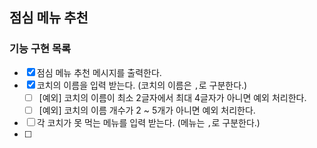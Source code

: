## 점심 메뉴 추천

### 기능 구현 목록

- [x] 점심 메뉴 추천 메시지를 출력한다.
- [x] 코치의 이름을 입력 받는다. (코치의 이름은 `,`로 구분한다.)
  - [ ] [예외] 코치의 이름이 최소 2글자에서 최대 4글자가 아니면 예외 처리한다.
  - [ ] [예외] 코치의 이름 개수가 2 ~ 5개가 아니면 예외 처리한다.
- [ ] 각 코치가 못 먹는 메뉴를 입력 받는다. (메뉴는 `,`로 구분한다.)
- [ ]
